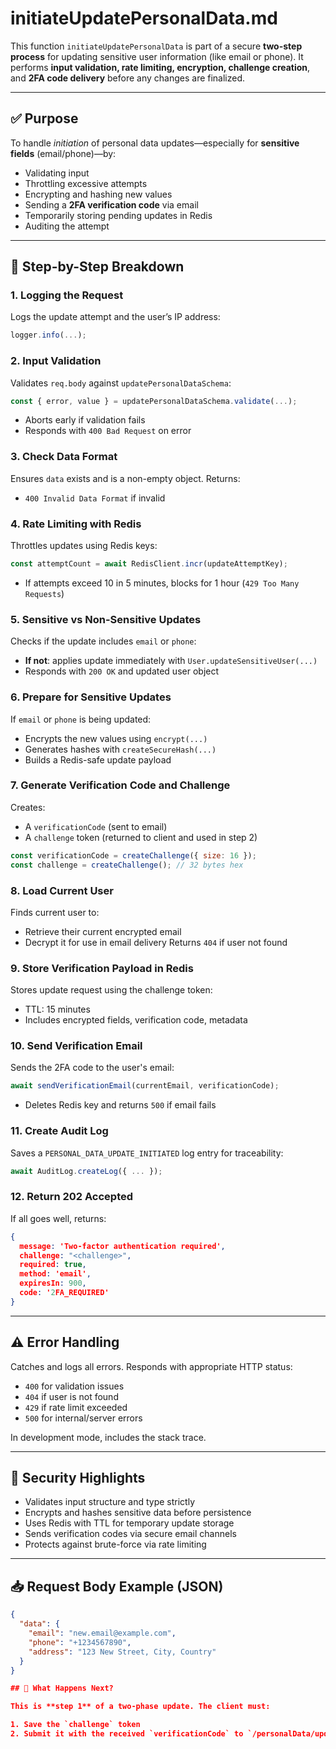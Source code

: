 # initiateUpdatePersonalData.md

This function `initiateUpdatePersonalData` is part of a secure **two-step process** for updating sensitive user information (like email or phone). It performs **input validation, rate limiting, encryption, challenge creation**, and **2FA code delivery** before any changes are finalized.

---

## ✅ Purpose

To handle *initiation* of personal data updates—especially for **sensitive fields** (email/phone)—by:
- Validating input
- Throttling excessive attempts
- Encrypting and hashing new values
- Sending a **2FA verification code** via email
- Temporarily storing pending updates in Redis
- Auditing the attempt

---

## 🧩 Step-by-Step Breakdown

### 1. **Logging the Request**
Logs the update attempt and the user’s IP address:
```js
logger.info(...);
````

### 2. **Input Validation**

Validates `req.body` against `updatePersonalDataSchema`:

```js
const { error, value } = updatePersonalDataSchema.validate(...);
```

* Aborts early if validation fails
* Responds with `400 Bad Request` on error

### 3. **Check Data Format**

Ensures `data` exists and is a non-empty object. Returns:

* `400 Invalid Data Format` if invalid

### 4. **Rate Limiting with Redis**

Throttles updates using Redis keys:

```js
const attemptCount = await RedisClient.incr(updateAttemptKey);
```

* If attempts exceed 10 in 5 minutes, blocks for 1 hour (`429 Too Many Requests`)

### 5. **Sensitive vs Non-Sensitive Updates**

Checks if the update includes `email` or `phone`:

* **If not**: applies update immediately with `User.updateSensitiveUser(...)`
* Responds with `200 OK` and updated user object

### 6. **Prepare for Sensitive Updates**

If `email` or `phone` is being updated:

* Encrypts the new values using `encrypt(...)`
* Generates hashes with `createSecureHash(...)`
* Builds a Redis-safe update payload

### 7. **Generate Verification Code and Challenge**

Creates:

* A `verificationCode` (sent to email)
* A `challenge` token (returned to client and used in step 2)

```js
const verificationCode = createChallenge({ size: 16 });
const challenge = createChallenge(); // 32 bytes hex
```

### 8. **Load Current User**

Finds current user to:

* Retrieve their current encrypted email
* Decrypt it for use in email delivery
  Returns `404` if user not found

### 9. **Store Verification Payload in Redis**

Stores update request using the challenge token:

* TTL: 15 minutes
* Includes encrypted fields, verification code, metadata

### 10. **Send Verification Email**

Sends the 2FA code to the user's email:

```js
await sendVerificationEmail(currentEmail, verificationCode);
```

* Deletes Redis key and returns `500` if email fails

### 11. **Create Audit Log**

Saves a `PERSONAL_DATA_UPDATE_INITIATED` log entry for traceability:

```js
await AuditLog.createLog({ ... });
```

### 12. **Return 202 Accepted**

If all goes well, returns:

```json
{
  message: 'Two-factor authentication required',
  challenge: "<challenge>",
  required: true,
  method: 'email',
  expiresIn: 900,
  code: '2FA_REQUIRED'
}
```

---

## ⚠️ Error Handling

Catches and logs all errors. Responds with appropriate HTTP status:

* `400` for validation issues
* `404` if user is not found
* `429` if rate limit exceeded
* `500` for internal/server errors

In development mode, includes the stack trace.

---

## 🔐 Security Highlights

* Validates input structure and type strictly
* Encrypts and hashes sensitive data before persistence
* Uses Redis with TTL for temporary update storage
* Sends verification codes via secure email channels
* Protects against brute-force via rate limiting

---

## 📥 Request Body Example (JSON)

```json
{
  "data": {
    "email": "new.email@example.com",
    "phone": "+1234567890",
    "address": "123 New Street, City, Country"
  }
}

## 🔁 What Happens Next?

This is **step 1** of a two-phase update. The client must:

1. Save the `challenge` token
2. Submit it with the received `verificationCode` to `/personalData/update/complete` to finalize the update

